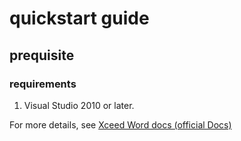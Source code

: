 # quickstart guide
## prequisite
### requirements
1. Visual Studio 2010 or later.

For more details, see [Xceed Word docs (official Docs)](https://doc.xceed.com/xceed-document-libraries-for-net/webframe.html#rootWelcome.html)
